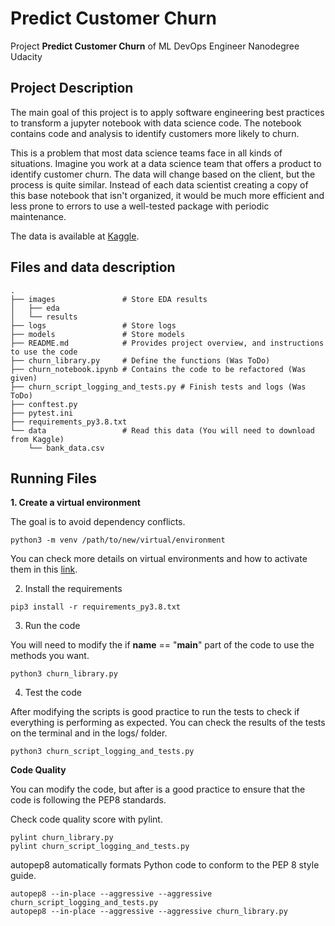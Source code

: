 # Predict Customer Churn

Project **Predict Customer Churn** of ML DevOps Engineer Nanodegree Udacity

## Project Description

The main goal of this project is to apply software engineering best practices to transform a jupyter notebook with data science code. The notebook contains code and analysis to identify customers more likely to churn.

This is a problem that most data science teams face in all kinds of situations. Imagine you work at a data science team that offers a product to identify customer churn. The data will change based on the client, but the process is quite similar. Instead of each data scientist creating a copy of this base notebook that isn't organized, it would be much more efficient and less prone to errors to use a well-tested package with periodic maintenance.

The data is available at [Kaggle](https://www.kaggle.com/datasets/sakshigoyal7/credit-card-customers/code).

## Files and data description

```
.
├── images               # Store EDA results
│   ├── eda
│   └── results
├── logs                 # Store logs
├── models               # Store models
├── README.md            # Provides project overview, and instructions to use the code
├── churn_library.py     # Define the functions (Was ToDo)
├── churn_notebook.ipynb # Contains the code to be refactored (Was given)
├── churn_script_logging_and_tests.py # Finish tests and logs (Was ToDo)
├── conftest.py
├── pytest.ini
├── requirements_py3.8.txt
└── data                 # Read this data (You will need to download from Kaggle)
    └── bank_data.csv

```

## Running Files

**1. Create a virtual environment**

The goal is to avoid dependency conflicts.
```
python3 -m venv /path/to/new/virtual/environment
```
You can check more details on virtual environments and how to activate them in this [link](https://docs.python.org/3/library/venv.html).

2. Install the requirements

```
pip3 install -r requirements_py3.8.txt
```

3. Run the code

You will need to modify the if __name__ == "__main__" part of the code to use the methods you want.

```
python3 churn_library.py
```

4. Test the code

After modifying the scripts is good practice to run the tests to check if everything is performing as expected.
You can check the results of the tests on the terminal and in the logs/ folder.

```
python3 churn_script_logging_and_tests.py
```

**Code Quality**

You can modify the code, but after is a good practice to ensure that the code is following the PEP8 standards.

Check code quality score with pylint.
```
pylint churn_library.py
pylint churn_script_logging_and_tests.py
```

autopep8 automatically formats Python code to conform to the PEP 8 style guide.
```
autopep8 --in-place --aggressive --aggressive churn_script_logging_and_tests.py
autopep8 --in-place --aggressive --aggressive churn_library.py
```
